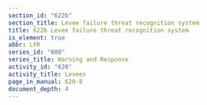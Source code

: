 ```yaml
---
section_id: "622b"
section_title: Levee failure threat recognition system
title: 622b Levee failure threat recognition system
is_element: true
abbr: LFR
series_id: "600"
series_title: Warning and Response
activity_id: "620"
activity_title: Levees
page_in_manual: 620-8
document_depth: 4
---
```

